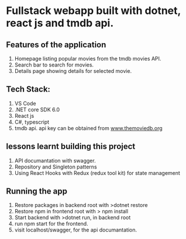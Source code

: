# Fullstack webapp built with dotnet, react js and tmdb api.

## Features of the application

1. Homepage listing popular movies from the tmdb movies API.
2. Search bar to search for movies.
3. Details page showing details for selected movie.

## Tech Stack:

1. VS Code
2. .NET core SDK 6.0
3. React js
4. C#, typescript
5. tmdb api. api key can be obtained from www.themoviedb.org

## lessons learnt building this project

1. API documantation with swagger.
2. Repository and Singleton patterns
3. Using React Hooks with Redux (redux tool kit) for state management

## Running the app

1. Restore packages in backend root with >dotnet restore
2. Restore npm in frontend root with > npm install
3. Start backend with >dotnet run, in backend root
4. run npm start for the frontend.
5. visit localhost/swagger, for the api documantation.
